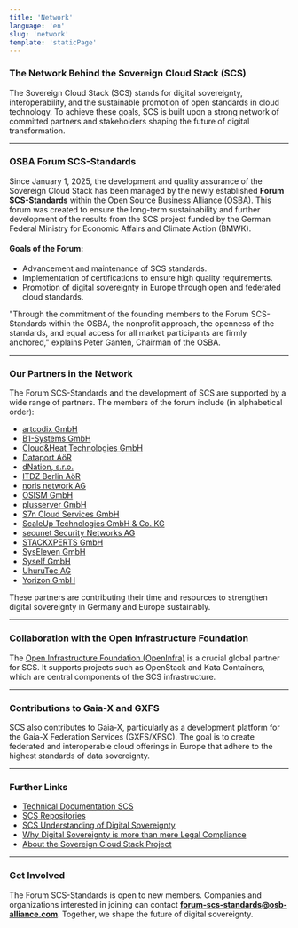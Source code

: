 ```yaml
---
title: 'Network'
language: 'en'
slug: 'network'
template: 'staticPage'
---
```


### The Network Behind the Sovereign Cloud Stack (SCS)

The Sovereign Cloud Stack (SCS) stands for digital sovereignty, interoperability, and the sustainable promotion of open standards in cloud technology. To achieve these goals, SCS is built upon a strong network of committed partners and stakeholders shaping the future of digital transformation.

---

### **OSBA Forum SCS-Standards**

Since January 1, 2025, the development and quality assurance of the Sovereign Cloud Stack has been managed by the newly established **Forum SCS-Standards** within the Open Source Business Alliance (OSBA). This forum was created to ensure the long-term sustainability and further development of the results from the SCS project funded by the German Federal Ministry for Economic Affairs and Climate Action (BMWK).

#### **Goals of the Forum:**

- Advancement and maintenance of SCS standards.
- Implementation of certifications to ensure high quality requirements.
- Promotion of digital sovereignty in Europe through open and federated cloud standards.

"Through the commitment of the founding members to the Forum SCS-Standards within the OSBA, the nonprofit approach, the openness of the standards, and equal access for all market participants are firmly anchored," explains Peter Ganten, Chairman of the OSBA.

---

### **Our Partners in the Network**

The Forum SCS-Standards and the development of SCS are supported by a wide range of partners. The members of the forum include (in alphabetical order):

- [artcodix GmbH](https://artcodix.de)
- [B1-Systems GmbH](https://b1-systems.de)
- [Cloud&Heat Technologies GmbH](https://cloudandheat.com)
- [Dataport AöR](https://dataport.de)
- [dNation, s.r.o.](https://dnation.tech)
- [ITDZ Berlin AöR](https://www.itdz-berlin.de)
- [noris network AG](https://www.noris.de/en)
- [OSISM GmbH](https://osism.tech)
- [plusserver GmbH](https://plusserver.com)
- [S7n Cloud Services GmbH](https://www.garloff.de/s7n/)
- [ScaleUp Technologies GmbH & Co. KG](https://scaleuptech.com)
- [secunet Security Networks AG](https://secunet.com)
- [STACKXPERTS GmbH](https://stackxperts.com)
- [SysEleven GmbH](https://syseleven.de)
- [Syself GmbH](https://syself.com)
- [UhuruTec AG](https://uhurutec.com)
- [Yorizon GmbH](https://yorizon.com)

These partners are contributing their time and resources to strengthen digital sovereignty in Germany and Europe sustainably.

---

### **Collaboration with the Open Infrastructure Foundation**

The [Open Infrastructure Foundation (OpenInfra)](https://openinfra.dev) is a crucial global partner for SCS. It supports projects such as OpenStack and Kata Containers, which are central components of the SCS infrastructure.

---

### **Contributions to Gaia-X and GXFS**

SCS also contributes to Gaia-X, particularly as a development platform for the Gaia-X Federation Services (GXFS/XFSC). The goal is to create federated and interoperable cloud offerings in Europe that adhere to the highest standards of data sovereignty.

---

### **Further Links**

- [Technical Documentation SCS](https://docs.scs.community)
- [SCS Repositories](https://github.com/SovereignCloudStack)
- [SCS Understanding of Digital Sovereignty](https://scs.community/en/digital-sovereignty)
- [Why Digital Sovereignty is more than mere Legal Compliance](https://scs.community/en/2024/sovereignty-compliance)
- [About the Sovereign Cloud Stack Project](https://scs.community/en/about-scs)

---

### **Get Involved**

The Forum SCS-Standards is open to new members. Companies and organizations interested in joining can contact **<forum-scs-standards@osb-alliance.com>**. Together, we shape the future of digital sovereignty.
